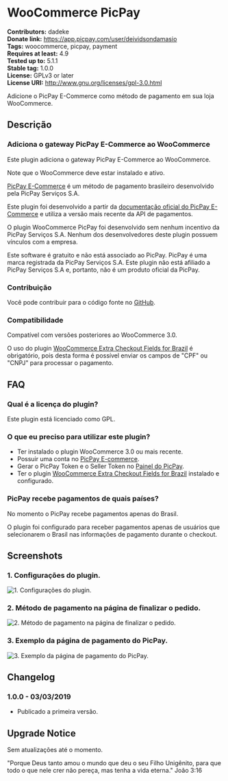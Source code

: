 # WooCommerce PicPay #
**Contributors:** dadeke  
**Donate link:** https://app.picpay.com/user/deividsondamasio  
**Tags:** woocommerce, picpay, payment  
**Requires at least:** 4.9  
**Tested up to:** 5.1.1  
**Stable tag:** 1.0.0  
**License:** GPLv3 or later  
**License URI:** http://www.gnu.org/licenses/gpl-3.0.html  

Adicione o PicPay E-Commerce como método de pagamento em sua loja WooCommerce.

## Descrição ##

### Adiciona o gateway PicPay E-Commerce ao WooCommerce ###

Este plugin adiciona o gateway PicPay E-Commerce ao WooCommerce.

Note que o WooCommerce deve estar instalado e ativo.

[PicPay E-Commerce](https://ecommerce.picpay.com/) é um método de pagamento brasileiro desenvolvido pela PicPay Serviços S.A.

Este plugin foi desenvolvido a partir da [documentação oficial do PicPay E-Commerce](https://ecommerce.picpay.com/doc/) e utiliza a versão mais recente da API de pagamentos.

O plugin WooCommerce PicPay foi desenvolvido sem nenhum incentivo da PicPay Serviços S.A. Nenhum dos desenvolvedores deste plugin possuem vínculos com a empresa.

Este software é gratuito e não está associado ao PicPay. PicPay é uma marca registrada da PicPay Serviços S.A. Este plugin não está afiliado a PicPay Serviços S.A e, portanto, não é um produto oficial da PicPay.

### Contribuição ###

Você pode contribuir para o código fonte no [GitHub](https://github.com/dadeke/woo-picpay).

### Compatibilidade ###

Compatível com versões posteriores ao WooCommerce 3.0.

O uso do plugin [WooCommerce Extra Checkout Fields for Brazil](http://wordpress.org/plugins/woocommerce-extra-checkout-fields-for-brazil/) é obrigatório, pois desta forma é possível enviar os campos de "CPF" ou "CNPJ" para processar o pagamento.

## FAQ ##

### Qual é a licença do plugin? ###

Este plugin está licenciado como GPL.

### O que eu preciso para utilizar este plugin? ###

* Ter instalado o plugin WooCommerce 3.0 ou mais recente.
* Possuir uma conta no [PicPay E-commerce](https://ecommerce.picpay.com/ "PicPay E-commerce").
* Gerar o PicPay Token e o Seller Token no [Painel do PicPay](https://lojista.picpay.com/dashboard/login "Painel do PicPay").
* Ter o plugin [WooCommerce Extra Checkout Fields for Brazil](http://wordpress.org/plugins/woocommerce-extra-checkout-fields-for-brazil/) instalado e configurado.

### PicPay recebe pagamentos de quais países? ###

No momento o PicPay recebe pagamentos apenas do Brasil.

O plugin foi configurado para receber pagamentos apenas de usuários que selecionarem o Brasil nas informações de pagamento durante o checkout.

## Screenshots ##

### 1. Configurações do plugin. ###
![1. Configurações do plugin.](http://ps.w.org/woo-picpay/assets/screenshot-1.png)

### 2. Método de pagamento na página de finalizar o pedido. ###
![2. Método de pagamento na página de finalizar o pedido.](http://ps.w.org/woo-picpay/assets/screenshot-2.png)

### 3. Exemplo da página de pagamento do PicPay. ###
![3. Exemplo da página de pagamento do PicPay.](http://ps.w.org/woo-picpay/assets/screenshot-3.png)

## Changelog ##

### 1.0.0 - 03/03/2019 ###

* Publicado a primeira versão.

## Upgrade Notice ##

Sem atualizações até o momento.

"Porque Deus tanto amou o mundo que deu o seu Filho Unigênito, para que todo o que nele crer não pereça, mas tenha a vida eterna." João 3:16